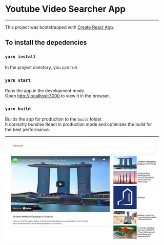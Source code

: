 # Youtube Video Searcher App
<hr>

This project was bootstrapped with [Create React App](https://github.com/facebook/create-react-app).

## To install the depedencies
### `yarn install`

In the project directory, you can run:

### `yarn start`

Runs the app in the development mode.\
Open [http://localhost:3000](http://localhost:3000) to view it in the browser.

### `yarn build`

Builds the app for production to the `build` folder.\
It correctly bundles React in production mode and optimizes the build for the best performance.

<hr>

![Youtube Video Searcher App Image](app-img.png "Youtube Video Searcher App Image")
